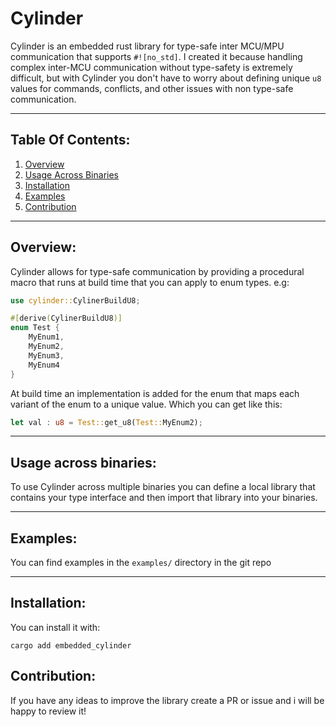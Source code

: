 # Cylinder


Cylinder is an embedded rust library for type-safe inter MCU/MPU communication 
that supports `#![no_std]`. I created it because handling 
complex inter-MCU communication without type-safety
is extremely difficult, but with Cylinder you don't have
to worry about defining unique `u8` values for 
commands, conflicts, and other issues with non type-safe communication.


---
## Table Of Contents:
1. [Overview](#Overview)
2. [Usage Across Binaries](#usage-across-binaries)
2. [Installation](#Installation)
3. [Examples](#Examples)
4. [Contribution](#Contribution)
---
## Overview:
Cylinder allows for 
type-safe communication by providing a procedural macro that runs at build time that 
you can apply to enum types. e.g:
```rust
use cylinder::CylinerBuildU8;

#[derive(CylinerBuildU8)]
enum Test {
    MyEnum1,
    MyEnum2,
    MyEnum3,
    MyEnum4
}
```

At build time an implementation is added for the enum that maps each variant of the enum to
a unique value. Which you can get like this:

```rust
let val : u8 = Test::get_u8(Test::MyEnum2);
```

---

## Usage across binaries:

To use Cylinder across multiple binaries you can define a local library
that contains your type interface and then import that library into your binaries.

---
## Examples:

You can find examples in the `examples/` directory in the git repo

---
## Installation:
You can install it with:
```shell
cargo add embedded_cylinder
```
## Contribution:
If you have any ideas to improve the library create a PR or issue and i will be happy to review it!